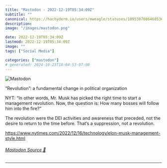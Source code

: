 ```yaml
---
title: "Mastodon - 2022-12-19T05:34:09Z"
subtitle: ""
canonical: https://hachyderm.io/users/mweagle/statuses/109538708646853603
description:
image: "/images/mastodon.png"

date: 2022-12-19T05:34:09Z
lastmod: 2022-12-19T05:34:09Z
image: ""
tags: ["Social Media"]

categories: ["mastodon"]
# generated: 2024-10-23T18:04:53-07:00
---
```

![Mastodon](/images/mastodon.png)

<p>“Revolution”: a fundamental change in political organization</p><p>NYT: “In other words, Mr. Musk has picked the right time to start a management revolution. Now, the question is: How many bosses will follow him into the fire?”</p><p>The revolution were the DEI activities and awareness that preceded, not the desire to return to the time before. That’s a suppression, not a revolution. </p><p><a href="https://www.nytimes.com/2022/12/16/technology/elon-musk-management-style.html" target="_blank" rel="nofollow noopener noreferrer" translate="no"><span class="invisible">https://www.</span><span class="ellipsis">nytimes.com/2022/12/16/technol</span><span class="invisible">ogy/elon-musk-management-style.html</span></a></p>


###### [Mastodon Source 🐘](https://hachyderm.io/@mweagle/109538708646853603)

___
